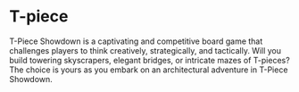 # T-piece


T-Piece Showdown is a captivating and competitive board game that challenges players to think creatively, strategically, and tactically. Will you build towering skyscrapers, elegant bridges, or intricate mazes of T-pieces? The choice is yours as you embark on an architectural adventure in T-Piece Showdown. 

